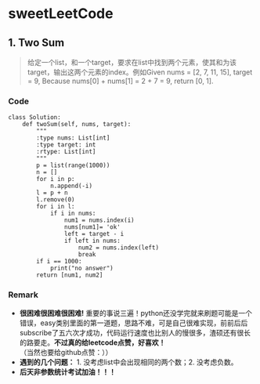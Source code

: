 # sweetLeetCode
## 1. Two Sum
> 给定一个list，和一个target，要求在list中找到两个元素，使其和为该target，输出这两个元素的index。例如Given nums = [2, 7, 11, 15], target = 9, Because nums[0] + nums[1] = 2 + 7 = 9, return [0, 1].

### Code
    class Solution:
        def twoSum(self, nums, target):
            """
            :type nums: List[int]
            :type target: int
            :rtype: List[int]
            """
            p = list(range(1000))
            n = []
            for i in p:
                n.append(-i)
            l = p + n
            l.remove(0)
            for i in l:
                if i in nums:
                    num1 = nums.index(i)
                    nums[num1]= 'ok'
                    left = target - i
                    if left in nums:
                        num2 = nums.index(left)
                        break
            if i == 1000:
                print("no answer")
            return [num1, num2]
### Remark
- **很困难很困难很困难!** 重要的事说三遍！python还没学完就来刷题可能是一个错误，easy类别里面的第一道题，思路不难，可是自己很难实现，前前后后subscribe了五六次才成功，代码运行速度也比别人的慢很多，渣硕还有很长的路要走。**不过真的给leetcode点赞，好喜欢！**（当然也要给github点赞：））
- **遇到的几个问题：** 1. 没考虑list中会出现相同的两个数；2. 没考虑负数。
- **后天非参数统计考试加油！！！** 
